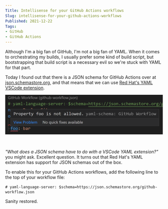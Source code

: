 ```yaml
---
Title: Intellisense for your GitHub Actions workflows
Slug: intellisense-for-your-github-actions-workflows
Published: 2021-12-22
Tags:
- GitHub
- GitHub Actions
---
```


Although I'm a big fan of GitHub, I'm not a big fan of YAML.
When it comes to orchestrating my builds, I usually prefer some kind 
of build script, but bootstrapping that build script is a necessary 
evil so we're stuck with YAML for that part.

<!--excerpt-->

Today I found out that there is a JSON schema for GitHub Actions over 
at [json.schemastore.org](https://json.schemastore.org/github-workflow.json), 
and that means that we can use 
[Red Hat's YAML VSCode extension](https://marketplace.visualstudio.com/items?itemName=redhat.vscode-yaml).

<img src="/images/gh_workflow_schema.png" style="margin-bottom:30px">

_"What does a JSON schema have to do with a VSCode YAML extension?"_ you 
might ask. Excellent question. It turns out that Red Hat's YAML extension 
has support for JSON schemas out of the box.

To enable this for your GitHub Actions workflows, add the following 
line to the top of your workflow file:

```
# yaml-language-server: $schema=https://json.schemastore.org/github-workflow.json
```

Sanity restored.